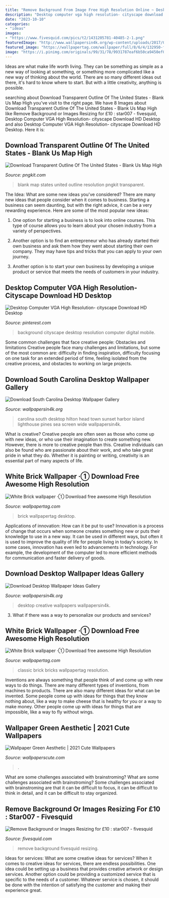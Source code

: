 ```yaml
---
title: "Remove Background From Image Free High Resolution Online ~ Desktop Creative Wallpapers Wallpapersin4k"
description: "Desktop computer vga high resolution- cityscape download hd desktop"
date: "2023-10-10"
categories:
- "ideas"
images:
- "https://www.fivesquid.com/pics/t2/1431205781-40485-2-1.png"
featuredImage: "http://www.wallpapersin4k.org/wp-content/uploads/2017/04/South-Carolina-Desktop-Wallpaper-19.jpg"
featured_image: "https://wallpapertag.com/wallpaper/full/8/6/4/132950-full-size-white-brick-wallpaper-1080x1920-for-android-40.jpg"
image: "https://i.pinimg.com/originals/99/31/78/9931787eaf6b50ca9450ef06fe252bf1.jpg"
---
```



Ideas are what make life worth living. They can be something as simple as a new way of looking at something, or something more complicated like a new way of thinking about the world. There are so many different ideas out there, it's hard to know where to start. But with a little creativity, anything is possible.

	

		
searching about Download Transparent Outline Of The United States - Blank Us Map High you've visit to the right page. We have 8 Images about Download Transparent Outline Of The United States - Blank Us Map High like Remove Background or Images Resizing for £10 : star007 - fivesquid, Desktop Computer VGA High Resolution- cityscape Download HD Desktop and also Desktop Computer VGA High Resolution- cityscape Download HD Desktop. Here it is:
		
    
## Download Transparent Outline Of The United States - Blank Us Map High

<img loading=lazy src="https://www.pngkit.com/png/detail/389-3896335_outline-of-the-united-states-blank-us-map.png" onerror="this.onerror=null;this.src='https://tse1.mm.bing.net/th?id=OIP.7Lv6GXXd0GkZphFOui0AEQHaFP&amp;pid=15.1';" alt="Download Transparent Outline Of The United States - Blank Us Map High">

_Source: pngkit.com_

>blank map states united outline resolution pngkit transparent. 

	

The Idea: What are some new ideas you've considered?
There are many new ideas that people consider when it comes to business. Starting a business can seem daunting, but with the right advice, it can be a very rewarding experience. Here are some of the most popular new ideas:
1. One option for starting a business is to look into online courses. This type of course allows you to learn about your chosen industry from a variety of perspectives.

2. Another option is to find an entrepreneur who has already started their own business and ask them how they went about starting their own company. They may have tips and tricks that you can apply to your own journey.

3. Another option is to start your own business by developing a unique product or service that meets the needs of customers in your industry.

    
## Desktop Computer VGA High Resolution- Cityscape Download HD Desktop

<img loading=lazy src="https://i.pinimg.com/originals/99/31/78/9931787eaf6b50ca9450ef06fe252bf1.jpg" onerror="this.onerror=null;this.src='https://tse2.mm.bing.net/th?id=OIP.utz1OdAG4-37OGPaQoHeKAHaDH&amp;pid=15.1';" alt="Desktop Computer VGA High Resolution- cityscape Download HD Desktop">

_Source: pinterest.com_

>background cityscape desktop resolution computer digital mobile. 

	

Some common challenges that face creative people: Obstacles and limitations
Creative people face many challenges and limitations, but some of the most common are: difficulty in finding inspiration, difficulty focusing on one task for an extended period of time, feeling isolated from the creative process, and obstacles to working on large projects.

    
## Download South Carolina Desktop Wallpaper Gallery

<img loading=lazy src="http://www.wallpapersin4k.org/wp-content/uploads/2017/04/South-Carolina-Desktop-Wallpaper-19.jpg" onerror="this.onerror=null;this.src='https://tse4.mm.bing.net/th?id=OIP.c6djWDrDxtiq8krdDX1wWwHaE7&amp;pid=15.1';" alt="Download South Carolina Desktop Wallpaper Gallery">

_Source: wallpapersin4k.org_

>carolina south desktop hilton head town sunset harbor island lighthouse pines sea screen wide wallpapersin4k. 

	

What is creative?
Creative people are often seen as those who come up with new ideas, or who use their imagination to create something new. However, there is more to creative people than this. Creative individuals can also be found who are passionate about their work, and who take great pride in what they do. Whether it is painting or writing, creativity is an essential part of many aspects of life.

    
## White Brick Wallpaper ·① Download Free Awesome High Resolution

<img loading=lazy src="https://wallpapertag.com/wallpaper/full/8/6/4/132950-full-size-white-brick-wallpaper-1080x1920-for-android-40.jpg" onerror="this.onerror=null;this.src='https://tse1.mm.bing.net/th?id=OIP.lDxCT0KmGaYNv6ifSzC4HgHaNK&amp;pid=15.1';" alt="White Brick wallpaper ·① Download free awesome High Resolution">

_Source: wallpapertag.com_

>brick wallpapertag desktop. 

	

Applications of innovation: How can it be put to use?
Innovation is a process of change that occurs when someone creates something new or puts their knowledge to use in a new way. It can be used in different ways, but often it is used to improve the quality of life for people living in today's society. In some cases, innovation has even led to advancements in technology. For example, the development of the computer led to more efficient methods for communication and faster delivery of goods.

    
## Download Desktop Wallpaper Ideas Gallery

<img loading=lazy src="http://www.wallpapersin4k.org/wp-content/uploads/2017/04/Desktop-Wallpaper-Ideas-7.jpg" onerror="this.onerror=null;this.src='https://tse1.mm.bing.net/th?id=OIP._3U-6gU7nDWy0aXI8XNKYgHaEK&amp;pid=15.1';" alt="Download Desktop Wallpaper Ideas Gallery">

_Source: wallpapersin4k.org_

>desktop creative wallpapers wallpapersin4k. 

	

3. What if there was a way to personalize our products and services?

    
## White Brick Wallpaper ·① Download Free Awesome High Resolution

<img loading=lazy src="https://wallpapertag.com/wallpaper/full/0/e/1/132937-free-download-white-brick-wallpaper-1335x2000-for-mobile.jpg" onerror="this.onerror=null;this.src='https://tse4.mm.bing.net/th?id=OIP.JT2iui_XBEJnaD0tVbAqrAHaLG&amp;pid=15.1';" alt="White Brick wallpaper ·① Download free awesome High Resolution">

_Source: wallpapertag.com_

>classic brick bricks wallpapertag resolution. 

	

Inventions are always something that people think of and come up with new ways to do things. There are many different types of inventions, from machines to products. There are also many different ideas for what can be invented. Some people come up with ideas for things that they know nothing about, like a way to make cheese that is healthy for you or a way to make money. Other people come up with ideas for things that are impossible, like a way to fly without wings.

    
## Wallpaper Green Aesthetic | 2021 Cute Wallpapers

<img loading=lazy src="https://wallpaperscute.com/wp-content/uploads/2021/01/Wallpaper-Green-Aesthetic-rotated.jpg" onerror="this.onerror=null;this.src='https://tse2.mm.bing.net/th?id=OIP.ZobyLd3QQpHHBjm4RRyHJQHaEK&amp;pid=15.1';" alt="Wallpaper Green Aesthetic | 2021 Cute Wallpapers">

_Source: wallpaperscute.com_

>. 

	

What are some challenges associated with brainstroming?
What are some challenges associated with brainstroming?
Some challenges associated with brainstroming are that it can be difficult to focus, it can be difficult to think in detail, and it can be difficult to stay organized.

    
## Remove Background Or Images Resizing For £10 : Star007 - Fivesquid

<img loading=lazy src="https://www.fivesquid.com/pics/t2/1431205781-40485-2-1.png" onerror="this.onerror=null;this.src='https://tse4.mm.bing.net/th?id=OIP.Ja56956Q4ccwub3F4R4NgwHaER&amp;pid=15.1';" alt="Remove Background or Images Resizing for £10 : star007 - fivesquid">

_Source: fivesquid.com_

>remove background fivesquid resizing. 

	

Ideas for services: What are some creative ideas for services?
When it comes to creative ideas for services, there are endless possibilities. One idea could be setting up a business that provides creative artwork or design services. Another option could be providing a customized service that is specific to the needs of a customer. Whatever service is chosen, it should be done with the intention of satisfying the customer and making their experience great.

